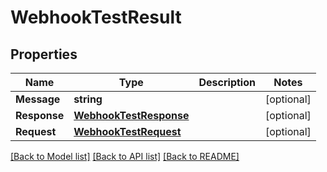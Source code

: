 # WebhookTestResult

## Properties

Name | Type | Description | Notes
------------ | ------------- | ------------- | -------------
**Message** | **string** |  | [optional] 
**Response** | [**WebhookTestResponse**](WebhookTestResponse) |  | [optional] 
**Request** | [**WebhookTestRequest**](WebhookTestRequest) |  | [optional] 

[[Back to Model list]](../README#documentation-for-models) [[Back to API list]](../README#documentation-for-api-endpoints) [[Back to README]](../README)


